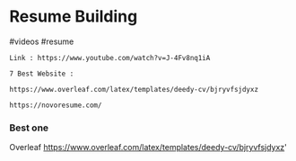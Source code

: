 # Resume Building
#videos
#resume

```
Link : https://www.youtube.com/watch?v=J-4Fv8nq1iA

7 Best Website :

https://www.overleaf.com/latex/templates/deedy-cv/bjryvfsjdyxz

https://novoresume.com/

```



### Best one 
Overleaf
https://www.overleaf.com/latex/templates/deedy-cv/bjryvfsjdyxz'


